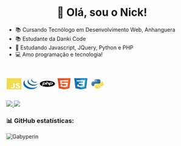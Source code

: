 <h1 align = "center">👋 Olá, sou o Nick!</h1>
  
- 📚 Cursando Tecnólogo em Desenvolvimento Web, Anhanguera
- 📚 Estudante da Danki Code
- 🌱 Estudando Javascript, JQuery, Python e PHP
- 💻 Amo programação e tecnologia!

<div style="display: inline_block"><br>
  <div style="display: inline_block">
    <br>
    <img align="center" alt="Nick-Js" height="30" width="40" src="https://raw.githubusercontent.com/devicons/devicon/master/icons/javascript/javascript-plain.svg">
    <img align="center" alt="Nick-JQuery" height="30" width="40" src="https://raw.githubusercontent.com/devicons/devicon/master/icons/jquery/jquery-plain.svg">
    <img align="center" alt="Nick-PHP" height="30" width="40" src="https://raw.githubusercontent.com/devicons/devicon/master/icons/php/php-plain.svg">
    <img align="center" alt="Nick-HTML" height="30" width="40" src="https://raw.githubusercontent.com/devicons/devicon/master/icons/html5/html5-original.svg">
    <img align="center" alt="Nick-CSS" height="30" width="40" src="https://raw.githubusercontent.com/devicons/devicon/master/icons/css3/css3-original.svg">
    <img align="center" alt="Nick-Python" height="30" width="40" src="https://raw.githubusercontent.com/devicons/devicon/master/icons/python/python-original.svg">
    <br>
    </div>
</div>

  ##
 
<div> 
    <a href="https://www.instagram.com/nicchon.sanchez/" target="_blank">
        <img src="https://img.shields.io/badge/-Instagram-%23E4405F?style=for-the-badge&logo=instagram&logoColor=white" target="_blank">
    </a>
    <a href="mailto:contato@nicchon.com" target="_blank">
        <img src="https://img.shields.io/badge/-Gmail-%23333?style=for-the-badge&logo=gmail&logoColor=white" target="_blank">
    </a>
</div>

### 📊 GitHub estatísticas:
<p> <img align = "left" src = "https://github-readme-stats.vercel.app/api/top-langs?username=nicchonsanchez&show_icons=true&locale=en&layout=compact" alt = "Gabyperin" /> </p>
<br><br>